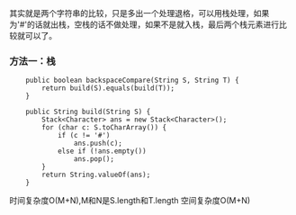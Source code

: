 其实就是两个字符串的比较，只是多出一个处理退格，可以用栈处理，如果为'#'的话就出栈，空栈的话不做处理，如果不是就入栈，最后两个栈元素进行比较就可以了。

### 方法一：栈

~~~
    public boolean backspaceCompare(String S, String T) {
        return build(S).equals(build(T));
    }

    public String build(String S) {
        Stack<Character> ans = new Stack<Character>();
        for (char c: S.toCharArray()) {
            if (c != '#')
                ans.push(c);
            else if (!ans.empty())
                ans.pop();
        }
        return String.valueOf(ans);
    }
~~~

时间复杂度O(M+N),M和N是S.length和T.length
空间复杂度O(M+N)

